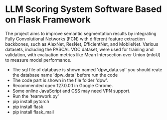 # LLM Scoring System Software Based on Flask Framework
 The project aims to improve semantic segmentation results by integrating Fully Convolutional Networks (FCN) with different feature extraction backbones, such as AlexNet, ResNet, EfficientNet, and MobileNet. Various datasets, including the PASCAL VOC dataset, were used for training and validation, with evaluation metrics like Mean Intersection over Union (mIoU) to measure model performance.
 
- The sql file of database is shown named 'dpw_data.sql' you should reate the database name 'dpw_data' before run the code
- The code part is shown in the file folder 'dpw'.
- Recommended open 127.0.0.1 in Google Chrome.
- Some online JavaScript and CSS may need VPN support.
- Run the 'teamwork.py'
- pip install pytorch
- pip install flask
- pip install flask_mail

